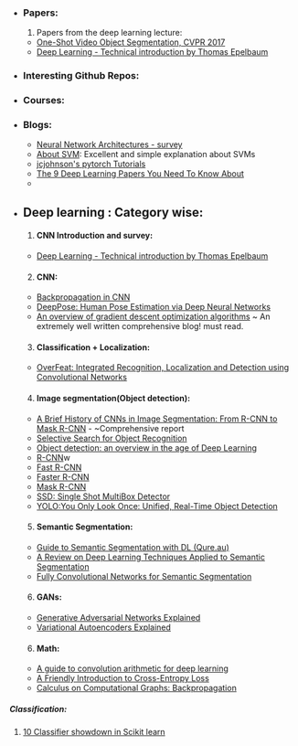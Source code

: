 * ### Papers:
  1. Papers from the deep learning lecture:
    - [One-Shot Video Object Segmentation, CVPR 2017](http://openaccess.thecvf.com/content_cvpr_2017/papers/Caelles_One-Shot_Video_Object_CVPR_2017_paper.pdf)
    - [Deep Learning - Technical introduction by Thomas Epelbaum](https://arxiv.org/pdf/1709.01412.pdf)

* ### Interesting Github Repos:

* ### Courses:

* ### Blogs:
  - [Neural Network Architectures - survey](https://towardsdatascience.com/neural-network-architectures-156e5bad51ba)
  - [About SVM](https://sadanand-singh.github.io/posts/svmmodels/): Excellent and simple explanation about SVMs
  - [jcjohnson's pytorch Tutorials](https://github.com/jcjohnson/pytorch-examples)
  - [The 9 Deep Learning Papers You Need To Know About](https://adeshpande3.github.io/adeshpande3.github.io/The-9-Deep-Learning-Papers-You-Need-To-Know-About.html)
  - 

* ## Deep learning : Category wise:
  1. #### CNN Introduction and survey:
  	- [Deep Learning - Technical introduction by Thomas Epelbaum](https://arxiv.org/pdf/1709.01412.pdf)

  2. #### CNN:
  	- [Backpropagation in CNN](http://www.jefkine.com/general/2016/09/05/backpropagation-in-convolutional-neural-networks/)
  	- [DeepPose: Human Pose Estimation via Deep Neural Networks](https://arxiv.org/pdf/1312.4659.pdf)
    - [An overview of gradient descent optimization algorithms](http://ruder.io/optimizing-gradient-descent/index.html) ~ An extremely well written comprehensive blog! must read.

  3. #### Classification + Localization:
  	- [OverFeat: Integrated Recognition, Localization and Detection using Convolutional Networks](https://arxiv.org/pdf/1312.6229.pdf)

  4. #### Image segmentation(Object detection):
  	- [A Brief History of CNNs in Image Segmentation: From R-CNN to Mask R-CNN](https://blog.athelas.com/a-brief-history-of-cnns-in-image-segmentation-from-r-cnn-to-mask-r-cnn-34ea83205de4) - ~Comprehensive report
    - [Selective Search for Object Recognition](http://www.huppelen.nl/publications/selectiveSearchDraft.pdf)
  	- [Object detection: an overview in the age of Deep Learning](https://tryolabs.com/blog/2017/08/30/object-detection-an-overview-in-the-age-of-deep-learning/)
  	- [R-CNN](https://arxiv.org/abs/1311.2524)w
  	- [Fast R-CNN](https://arxiv.org/abs/1504.08083)
  	- [Faster R-CNN](https://arxiv.org/abs/1506.01497)
  	- [Mask R-CNN](https://arxiv.org/abs/1703.06870)
  	- [SSD: Single Shot MultiBox Detector](https://arxiv.org/pdf/1512.02325.pdf)
  	- [YOLO:You Only Look Once: Unified, Real-Time Object Detection](https://arxiv.org/pdf/1506.02640.pdf)

  5. #### Semantic Segmentation:
  	- [Guide to Semantic Segmentation with DL (Qure.au)](http://blog.qure.ai/notes/semantic-segmentation-deep-learning-review)
  	- [A Review on Deep Learning Techniques Applied to Semantic Segmentation](https://arxiv.org/pdf/1704.06857.pdf)
    - [Fully Convolutional Networks for Semantic Segmentation](https://people.eecs.berkeley.edu/~jonlong/long_shelhamer_fcn.pdf)

  6. #### GANs:
    - [Generative Adversarial Networks Explained](http://kvfrans.com/generative-adversial-networks-explained/)
    - [Variational Autoencoders Explained](http://kvfrans.com/variational-autoencoders-explained/)

  6. #### Math:
    - [A guide to convolution arithmetic for deep learning](https://arxiv.org/pdf/1603.07285.pdf)
    - [A Friendly Introduction to Cross-Entropy Loss](https://rdipietro.github.io/friendly-intro-to-cross-entropy-loss/)
    - [Calculus on Computational Graphs: Backpropagation](http://colah.github.io/posts/2015-08-Backprop/)
##### Classification:
1. [10 Classifier showdown in Scikit learn](https://www.kaggle.com/jeffd23/10-classifier-showdown-in-scikit-learn)




